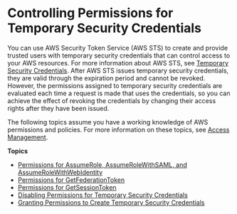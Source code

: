 # Controlling Permissions for Temporary Security Credentials<a name="id_credentials_temp_control-access"></a>

You can use AWS Security Token Service \(AWS STS\) to create and provide trusted users with temporary security credentials that can control access to your AWS resources\. For more information about AWS STS, see [Temporary Security Credentials](id_credentials_temp.md)\. After AWS STS issues temporary security credentials, they are valid through the expiration period and cannot be revoked\. However, the permissions assigned to temporary security credentials are evaluated each time a request is made that uses the credentials, so you can achieve the effect of revoking the credentials by changing their access rights after they have been issued\. 

The following topics assume you have a working knowledge of AWS permissions and policies\. For more information on these topics, see [Access Management](access.md)\. 

**Topics**
+ [Permissions for AssumeRole, AssumeRoleWithSAML, and AssumeRoleWithWebIdentity](id_credentials_temp_control-access_assumerole.md)
+ [Permissions for GetFederationToken](id_credentials_temp_control-access_getfederationtoken.md)
+ [Permissions for GetSessionToken](id_credentials_temp_control-access_getsessiontoken.md)
+ [Disabling Permissions for Temporary Security Credentials](id_credentials_temp_control-access_disable-perms.md)
+ [Granting Permissions to Create Temporary Security Credentials](id_credentials_temp_control-access_enable-create.md)